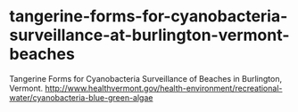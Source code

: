 # tangerine-forms-for-cyanobacteria-surveillance-at-burlington-vermont-beaches

Tangerine Forms for Cyanobacteria Surveillance of Beaches in Burlington, Vermont. http://www.healthvermont.gov/health-environment/recreational-water/cyanobacteria-blue-green-algae
